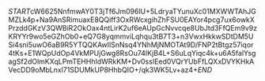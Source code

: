 $START$cW6625NnfmwAY0T3jTf6Jm096lU+5LdryaTYunuXc01MXWWTAhJGMZLk4p+Na9AnSRimuaxE8QQiff3OxRWcxgihZhFSU0EAYor4pcg7ux6owkXPrzddGKzV3QWBiR2OkOax4ntLirK2uf6eAUpGcNvvcqe8UbJtd3FfQEm9v9zKRYYr9wo5eGZhOb0+eQ7G8yqmmviLqhqu3tB7T3+n3VwxHkkwSDtDM5USi4sni5uwO6aB9R5YTQQKAwIlSnNsq4YNhMjNMOTAt9D/FNP2tBtgz57iqor4tKs+E1WQpUdOp4VkMPUjGwg8RsOu74IKjB4L+S6uLqYiqc4k+u6A5falYsgagSf2dOlmKXqLPmTEHHhIdWRkKM+Dv0ssIEed0VQrYUbFfLQXxDVYKHkAVecDD9oMbLnxl71SDUMkUP8HhbQIO+/qk3WK5Lv+az4+$END$